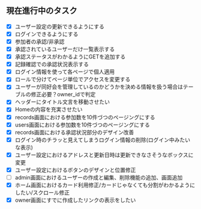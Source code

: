 ## 現在進行中のタスク

- [x] ユーザー設定の更新できるようにする
- [X] ログインできるようにする
- [x] 参加者の承認/非承認
- [x] 承認されているユーザーだけ一覧表示する
- [x] 承認ステータスがわかるようにGETを追加する
- [X] 記録確認での承認状況表示する
- [x] ログイン情報を使って各ページで個人適用
- [x] ロールで分けてページ単位でアクセスを変更する
- [x] ユーザーが同好会を管理しているのかどうかを決める情報を扱う場合はテーブルの修正必要？owner_idで判定
- [x] ヘッダーにタイトル文言を移動させたい
- [x] Homeの内容を充実させたい
- [x] records画面における参加数を10件づつのページングにする
- [x] users画面における参加数を10件づつのページングにする
- [x] records画面における承認状況部分のデザイン改善
- [x] ログイン時のチラッと見えてしまうログイン情報の削除(ログイン中みたいな表示)
- [x] ユーザー設定におけるアドレスと更新日時は更新できなさそうなボックスに変更
- [x] ユーザー設定におけるボタンのデザインと位置修正
- [ ] admin画面におけるユーザーの作成と編集、削除機能の追加、画面追加
- [x] ホーム画面におけるカード利用修正/カードじゃなくても分割がわかるようにしたい/スクロール修正
- [x] owner画面にすでに作成したリンクの表示をしたい